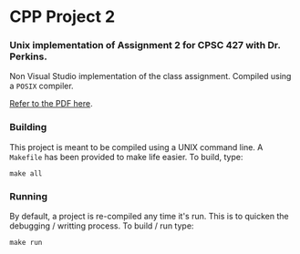 CPP Project 2
=============

### Unix implementation of Assignment 2 for CPSC 427 with Dr. Perkins.

Non Visual Studio implementation of the class assignment.
Compiled using a `POSIX` compiler.

[Refer to the PDF here](https://scholar.cnu.edu/bbcswebdav/pid-570862-dt-content-rid-3202755_1/courses/CPSC427_5210_Fall_Semester_2015/Project2%20VS2012%20no%20starter%20project.pdf).

### Building

This project is meant to be compiled using a UNIX command line. A `Makefile` has been provided to make life easier.
To build, type:

```
make all
```

### Running

By default, a project is re-compiled any time it's run. This is to quicken the debugging / writting process. To build / run type:

```
make run
```
